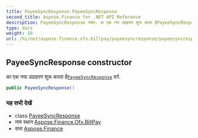 ```yaml
---
title: PayeeSyncResponse.PayeeSyncResponse
second_title: Aspose.Finance for .NET API Reference
description: PayeeSyncResponse नर्मत. क एक नय उदहरण शुरू करत हैPayeeSyncResponse वर्ग.
type: docs
weight: 10
url: /hi/net/aspose.finance.ofx.billpay/payeesyncresponse/payeesyncresponse/
---
```

## PayeeSyncResponse constructor

का एक नया उदाहरण शुरू करता है[`PayeeSyncResponse`](../) वर्ग.

```csharp
public PayeeSyncResponse()
```

### यह सभी देखें

* class [PayeeSyncResponse](../)
* नाम स्थान [Aspose.Finance.Ofx.BillPay](../../payeesyncresponse/)
* सभा [Aspose.Finance](../../../)


